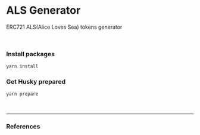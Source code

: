 # ALS Generator

ERC721 ALS(Alice Loves Sea) tokens generator

<br />

### Install packages

```zsh
yarn install
```

### Get Husky prepared

```zsh
yarn prepare
```

<br />

---

### References

